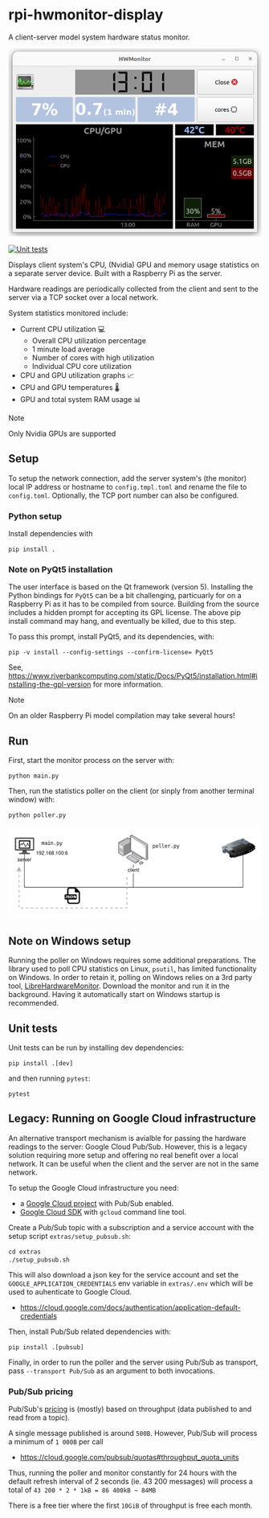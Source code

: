 # rpi-hwmonitor-display
A client-server model system hardware status monitor.

![Main window](hwmonitor.png)


[![Unit tests](https://github.com/lajanki/rpi-hwmonitor-display/actions/workflows/run-tests.yml/badge.svg?branch=main)](https://github.com/lajanki/rpi-hwmonitor-display/actions/workflows/run-tests.yml)

Displays client system's CPU, (Nvidia) GPU and memory usage statistics on a separate server device. Built with a Raspberry Pi as the server.

Hardware readings are periodically collected from the client and sent to the server via a TCP socket over a local network.

System statistics monitored include:
 * Current CPU utilization :computer:
   * Overall CPU utilization percentage
   * 1 minute load average
   * Number of cores with high utilization
   * Individual CPU core utilization
 * CPU and GPU utilization graphs :chart_with_upwards_trend:
 * CPU and GPU temperatures :thermometer:
 * GPU and total system RAM usage :bar_chart:

> [!NOTE]  
> Only Nvidia GPUs are supported
 


## Setup
To setup the network connection, add the server system's (the monitor) local IP address or hostname to `config.tmpl.toml`
and rename the file to `config.toml`. Optionally, the TCP port number can also be configured. 

### Python setup
Install dependencies with
```shell
pip install .
```

### Note on PyQt5 installation
The user interface is based on the Qt framework (version 5). Installing the Python bindings for `PyQt5` can be a bit challenging,
particuarly for on a Raspberry Pi as it has to be compiled from source. Building from the source includes a hidden
prompt for accepting its GPL license. The above pip install command may hang, and eventually be killed, due to this step.

To pass this prompt, install PyQt5, and its dependencies, with:

```shell
pip -v install --config-settings --confirm-license= PyQt5
```
See,
https://www.riverbankcomputing.com/static/Docs/PyQt5/installation.html#installing-the-gpl-version
for more information.

> [!NOTE]  
> On an older Raspberry Pi model compilation may take several hours!


## Run
First, start the monitor process on the server with:
```shell
python main.py
```

Then, run the statistics poller on the client (or sinply from another terminal window) with:
```shell
python poller.py
```

![Network](network.drawio.png)


## Note on Windows setup
Running the poller on Windows requires some additional preparations. The library used to poll CPU statistics on Linux,
`psutil`, has limited functionality on Windows. In order to retain it, polling on Windows relies on a 3rd party tool,
[LibreHardwareMonitor](https://github.com/LibreHardwareMonitor/LibreHardwareMonitor).
Download the monitor and run it in the background.
Having it automatically start on Windows startup is recommended.

## Unit tests
Unit tests can be run by installing dev dependencies:
```shell
pip install .[dev]
```
and then running `pytest`:
```shell
pytest
```


## Legacy: Running on Google Cloud infrastructure
An alternative transport mechanism is avialble for passing the hardware readings to the server: Google Cloud Pub/Sub.
However, this is a legacy solution requiring more setup and offering no real benefit over a local network.
It can be useful when the client and the server are not in the same network.

To setup the Google Cloud infrastructure you need:
 * a [Google Cloud project](https://cloud.google.com/) with Pub/Sub enabled.
 * [Google Cloud SDK](https://cloud.google.com/sdk/docs/install) with `gcloud` command line tool.

Create a Pub/Sub topic with a subscription and a service account with the setup script `extras/setup_pubsub.sh`:
```shell
cd extras
./setup_pubsub.sh
```

This will also download a json key for the service account and set the `GOOGLE_APPLICATION_CREDENTIALS`
env variable in `extras/.env` which will be used to auhenticate to Google Cloud.
 * https://cloud.google.com/docs/authentication/application-default-credentials

Then, install Pub/Sub related dependencies with:
```shell
pip install .[pubsub]
```

Finally, in order to run the poller and the server using Pub/Sub as transport, pass `--transport Pub/Sub` as an argument
to both invocations.


### Pub/Sub pricing
Pub/Sub's [pricing](https://cloud.google.com/pubsub/pricing) is (mostly) based on throughput (data published to and read from a topic).

A single message published is around `500B`. However, Pub/Sub will process a minimum of `1 000B` per call
 * https://cloud.google.com/pubsub/quotas#throughput_quota_units

Thus, running the poller and monitor constantly for 24 hours with the default refresh interval of 2 seconds
(ie. 43 200 messages) will process a total of `43 200 * 2 * 1kB = 86 400kB ~ 84MB`

There is a free tier where the first `10GiB` of throughput is free each month.
